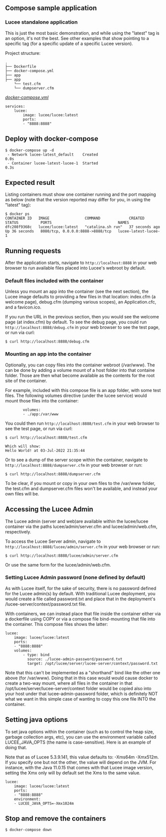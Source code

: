 ## Compose sample application
### Lucee standalone application

This is just the most basic demonstration, and while using the "latest" tag is an option, it's not the best. See other examples that show pointing to a specific tag (for a specific update of a specific Lucee version).

Project structure:
```
.
├── Dockerfile
├── docker-compose.yml
├── app
├── app
    └── test.cfm
    └── dumpserver.cfm

```

[_docker-compose.yml_](docker-compose.yml)
```
services:
    lucee: 
        image: lucee/lucee:latest
        ports:
        - "8888:8888"
```

## Deploy with docker-compose

```
$ docker-compose up -d
 - Network lucee-latest_default    Created                                                                         0.0s
 - Container lucee-latest-lucee-1  Started                                                                         0.3s

```

## Expected result

Listing containers must show one container running and the port mapping as below (note that the version reported may differ for you, in using the "latest" tag):
```
$ docker ps
CONTAINER ID   IMAGE                COMMAND             CREATED          STATUS          PORTS                              NAMES
dfc208f9368c   lucee/lucee:latest   "catalina.sh run"   37 seconds ago   Up 36 seconds   8080/tcp, 0.0.0.0:8888->8888/tcp   lucee-latest-lucee-1
```

## Running requests

After the application starts, navigate to `http://localhost:8888` in your web browser to run available files placed into Lucee's webroot by default. 

### Default files included with the container

Unless you mount an app into the container (see the next section), the Lucee image defaults to providing a few files in that location: index.cfm (a welcome page), debug.cfm (dumping various scopes), an Application.cfc, and a favicon.ico.

If you run the URL in the previous section, then you would see the welcome page (at index.cfm) by default. To see the debug page, you could run `http://localhost:8888/debug.cfm` in your web browser to see the test page, or run via curl:
```
$ curl http://localhost:8888/debug.cfm
```

### Mounting an app into the container

Optionally, you can copy files into the container webroot (/var/www). The can be done by adding a volume mount of a host folder into that containe folder. Those are then what become available as the contents for the root site of the container.

For example, included with this compose file is an app folder, with some test files. The following volumes directive (under the lucee service) would mount those files into the container:
    
            volumes:
            - ./app:/var/www

You could then run `http://localhost:8888/test.cfm` in your web browser to see the test page, or run via curl:
```
$ curl http://localhost:8888/test.cfm

Which will show:
Hello World! at 03-Jul-2022 21:35:44
```
Or to see a dump of the server scope within the container, navigate to `http://localhost:8888/dumpserver.cfm` in your web browser or run:
```
$ curl http://localhost:8888/dumpserver.cfm
```

To be clear, if you mount or copy in your own files to the /var/www folder, the test.cfm and dumpserver.cfm files won't be available, and instead your own files will be. 

## Accessing the Lucee Admin

The Lucee admin (server and web)are available within the lucee/lucee container via the paths lucee/admin/server.cfm and lucee/admin/web.cfm, respectively.

To access the Lucee Server admin, navigate to `http://localhost:8888/lucee/admin/server.cfm` in your web browser or run:
```
$ curl http://localhost:8888/lucee/admin/server.cfm
```

Or use the same form for the lucee/admin/web.cfm. 

### Setting Lucee Admin password (none defined by default)

As with Lucee itself, for the sake of security, there is no password defined for the Lucee admin(s) by default. With traditional Lucee deployment, you would create a file called password.txt and place that in the deployment's /lucee-server/context/password.txt file.

With containers, we can instead place that file inside the container either via a dockerfile using COPY or via a compose file bind-mounting that file into the container. This compose files shows the latter:

    lucee: 
        image: lucee/lucee:latest
        ports:
        - "8888:8888"
        volumes:
            - type: bind
              source: ./lucee-admin-password/password.txt
              target: /opt/lucee/server/lucee-server/context/password.txt

Note that this can't be implemented as a "shorthand" bind like the other one above (for /var/www). Doing that in this case would would cause docker to create a two-way mount, where all files in the container in that /opt/lucee/server/lucee-server/context folder would be copied also into your host under that lucee-admin-password folder, which is definitely NOT what we want in this simple case of wanting to copy this one file INTO the container.

## Setting java options

To set java options within the container (such as to control the heap size, garbage collection args, etc), you can use the environment variable called LUCEE_JAVA_OPTS (the name is case-sensitive). Here is an example of doing that.

Note that as of Lucee 5.3.9.141, this value defaults to: -Xms64m -Xmx512m. If you specify one but not the other, the value will depend on the JVM. For instance, with the Java 11.0.15 that comes with that Lucee image version, setting the Xmx only will by default set the Xms to the same value.

    lucee: 
        image: lucee/lucee:latest
        ports:
        - "8888:8888"
        environment:
        - LUCEE_JAVA_OPTS=-Xmx1024m 


## Stop and remove the containers
```
$ docker-compose down
```